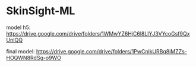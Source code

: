 # SkinSight-ML
model h5: https://drive.google.com/drive/folders/1WMwYZ6HjC6l8LIYJ3VYcoGsf9QxUnIQQ

final model: https://drive.google.com/drive/folders/1PwCnlkURBq8iMZZs-HOQWN8RdSg-o9WO
